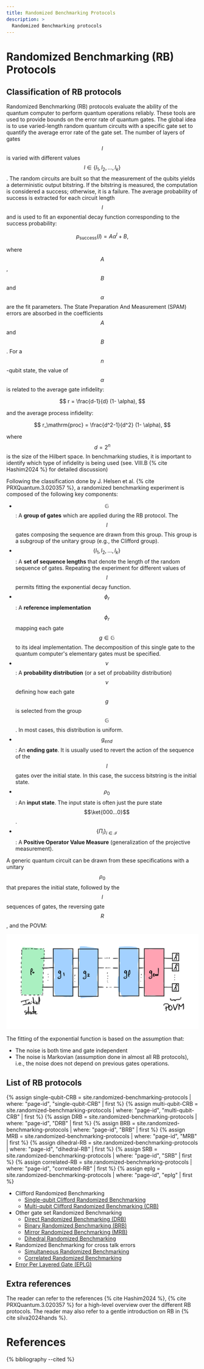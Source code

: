 ```yaml
---
title: Randomized Benchmarking Protocols
description: >
  Randomized Benchmarking protocols
---
```


# Randomized Benchmarking (RB) Protocols

## Classification of RB protocols

Randomized Benchmarking (RB) protocols evaluate the ability of the quantum computer to perform quantum operations reliably. These tools are used to provide bounds on the error rate of quantum gates. The global idea is to use varied-length random quantum circuits with a specific gate set to quantify the average error rate of the gate set. The number of layers of gates $$l$$ is varied with different values $$l \in \{l_1, l_2, ..., l_k\}$$. The random circuits are built so that the measurement of the qubits yields a deterministic output bitstring. If the bitstring is measured, the computation is considered a success; otherwise, it is a failure. The average probability of success is extracted for each circuit length $$l$$ and is used to fit an exponential decay function corresponding to the success probability: 

$$ p_\mathrm{success}(l) = A \alpha^l + B, $$

where $$A$$, $$B$$ and $$\alpha$$ are the fit parameters. The State Preparation And Measurement (SPAM) errors are absorbed in the coefficients $$A$$ and $$B$$. For a $$n$$-qubit state, the value of $$\alpha$$ is related to the average gate infidelity:

$$ r = \frac{d-1}{d} (1- \alpha), $$
 
and the average process infidelity:

$$ r_\mathrm{proc} = \frac{d^2-1}{d^2} (1- \alpha), $$

where $$d = 2^n$$ is the size of the Hilbert space. In benchmarking studies, it is important to identify which type of infidelity is being used (see. VIII.B {% cite Hashim2024 %} for detailed discussion)

Following the classification done by J. Helsen et al. {% cite PRXQuantum.3.020357 %}, a randomized benchmarking experiment is composed of the following key components:
- $$\mathbb{G}$$: A **group of gates** which are applied during the RB protocol. The $$l$$ gates composing the sequence are drawn from this group. This group is a subgroup of the unitary group (e.g., the Clifford group).
- $$\{l_1, l_2, ..., l_k\}$$: A **set of sequence lengths** that denote the length of the random sequence of gates. Repeating the experiment for different values of $$l$$ permits fitting the exponential decay function.
- $$\phi_r$$: A **reference implementation** $$\phi_r$$ mapping each gate $$g \in \mathbb{G}$$ to its ideal implementation. The decomposition of this single gate to the quantum computer's elementary gates must be specified.
- $$\nu$$: A **probability distribution** (or a set of probability distribution) $$\nu$$ defining how each gate $$g$$ is selected from the group $$\mathbb{G}$$. In most cases, this distribution is uniform.
- $$g_{end}$$: An **ending gate**. It is usually used to revert the action of the sequence of the $$l$$ gates over the initial state. In this case, the success bitstring is the initial state.
- $$\rho_0$$: An **input state**. The input state is often just the pure state $$\ket{000...0}$$.
- $$\{\Pi_i\}_{i \in \mathcal{I}}$$: A **Positive Operator Value Measure** (generalization of the projective measurement).

A generic quantum circuit can be drawn from these specifications with a unitary $$\rho_0$$ that prepares the initial state, followed by the $$l$$ sequences of gates, the reversing gate $$R$$, and the POVM:

<div class="center">
  <img src="/img/system-level-benchmark/randomized/RB-general-protocol.png" class="img-medium" alt="General quantum circuit associated to the randomized benchmarking protocol"/>
</div>

The fitting of the exponential function is based on the assumption that:
- The noise is both time and gate independent
- The noise is Markovian (assumption done in almost all RB protocols), i.e., the noise does not depend on previous gates operations.

<!--
The initial protocol of RB was proposed by J. Emerson {% cite emerson2005scalable %} and was based on the unitary group. The probability distribution related to this protocol is dictated by the Haar measure. However, the implementation of unitaries generated from the random Haar measure remained challenging (as it requires an exponential number of gates in function of the number of qubits). An approximation of the Haar measure for a subset of unitaries called unitary t-design was proposed by C. Dankert et al. {% cite dankert2009exact %}. The idea is to simulate the Haar measure with a polynomial function that will mimic the Haar measure up to degree $$t$$. Using this method, they are able to create quantum circuits with $$O(n^2)$$ gates for $$t=2$$. 
-->

## List of RB protocols

{% assign single-qubit-CRB = site.randomized-benchmarking-protocols | where: "page-id", "single-qubit-CRB" | first %}
{% assign multi-qubit-CRB = site.randomized-benchmarking-protocols | where: "page-id", "multi-qubit-CRB" | first %}
{% assign DRB = site.randomized-benchmarking-protocols | where: "page-id", "DRB" | first %}
{% assign BRB = site.randomized-benchmarking-protocols | where: "page-id", "BRB" | first %}
{% assign MRB = site.randomized-benchmarking-protocols | where: "page-id", "MRB" | first %}
{% assign dihedral-RB = site.randomized-benchmarking-protocols | where: "page-id", "dihedral-RB" | first %}
{% assign SRB = site.randomized-benchmarking-protocols | where: "page-id", "SRB" | first %}
{% assign correlated-RB = site.randomized-benchmarking-protocols | where: "page-id", "correlated-RB" | first %}
{% assign eplg = site.randomized-benchmarking-protocols | where: "page-id", "eplg" | first %}

- Clifford Randomized Benchmarking
  - <a href="{{ single-qubit-CRB.url | prepend: site.baseurl }}" target="_blank">Single-qubit Clifford Randomized Benchmarking</a>
  - <a href="{{ multi-qubit-CRB.url | prepend: site.baseurl }}" target="_blank">Multi-qubit Clifford Randomized Benchmarking (CRB)</a>
- Other gate set Randomized Benchmarking
  - <a href="{{ DRB.url | prepend: site.baseurl }}" target="_blank">Direct Randomized Benchmarking (DRB)</a>
  - <a href="{{ BRB.url | prepend: site.baseurl }}" target="_blank">Binary Randomized Benchmarking (BRB)</a>
  - <a href="{{ MRB.url | prepend: site.baseurl }}" target="_blank">Mirror Randomized Benchmarking (MRB)</a>
  - <a href="{{ dihedral-RB.url | prepend: site.baseurl }}" target="_blank">Dihedral Randomized Benchmarking</a>
- Randomized Benchmarking for cross talk errors
  - <a href="{{ SRB.url | prepend: site.baseurl }}" target="_blank">Simultaneous Randomized Benchmarking</a>
  - <a href="{{ correlated-RB.url | prepend: site.baseurl }}" target="_blank">Correlated Randomized Benchmarking</a>
- <a href="{{ eplg.url | prepend: site.baseurl }}" target="_blank">Error Per Layered Gate (EPLG)</a>

## Extra references

The reader can refer to the references {% cite Hashim2024 %}, {% cite PRXQuantum.3.020357 %} for a high-level overview over the different RB protocols. The reader may also refer to a gentle introduction on RB in {% cite silva2024hands %}.

# References

{% bibliography --cited %}

